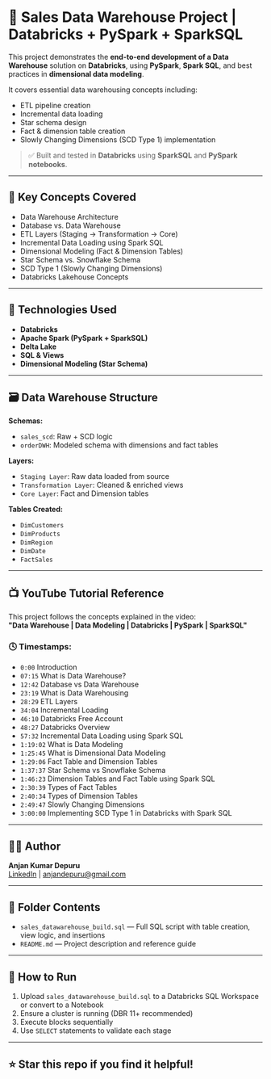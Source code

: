 # 🧠 Sales Data Warehouse Project | Databricks + PySpark + SparkSQL

This project demonstrates the **end-to-end development of a Data Warehouse** solution on **Databricks**, using **PySpark**, **Spark SQL**, and best practices in **dimensional data modeling**.

It covers essential data warehousing concepts including:
- ETL pipeline creation
- Incremental data loading
- Star schema design
- Fact & dimension table creation
- Slowly Changing Dimensions (SCD Type 1) implementation

> ✅ Built and tested in **Databricks** using **SparkSQL** and **PySpark notebooks**.

---

## 📌 Key Concepts Covered

- Data Warehouse Architecture
- Database vs. Data Warehouse
- ETL Layers (Staging → Transformation → Core)
- Incremental Data Loading using Spark SQL
- Dimensional Modeling (Fact & Dimension Tables)
- Star Schema vs. Snowflake Schema
- SCD Type 1 (Slowly Changing Dimensions)
- Databricks Lakehouse Concepts

---

## 🧱 Technologies Used

- **Databricks**
- **Apache Spark (PySpark + SparkSQL)**
- **Delta Lake**
- **SQL & Views**
- **Dimensional Modeling (Star Schema)**

---

## 🗃️ Data Warehouse Structure

**Schemas:**
- `sales_scd`: Raw + SCD logic
- `orderDWH`: Modeled schema with dimensions and fact tables

**Layers:**
- `Staging Layer`: Raw data loaded from source
- `Transformation Layer`: Cleaned & enriched views
- `Core Layer`: Fact and Dimension tables

**Tables Created:**
- `DimCustomers`
- `DimProducts`
- `DimRegion`
- `DimDate`
- `FactSales`

---

## 📺 YouTube Tutorial Reference

This project follows the concepts explained in the video:  
**"Data Warehouse | Data Modeling | Databricks | PySpark | SparkSQL"**

### 🕓 Timestamps:

- `0:00` Introduction  
- `07:15` What is Data Warehouse?  
- `12:42` Database vs Data Warehouse  
- `23:19` What is Data Warehousing  
- `28:29` ETL Layers  
- `34:04` Incremental Loading  
- `46:10` Databricks Free Account  
- `48:27` Databricks Overview  
- `57:32` Incremental Data Loading using Spark SQL  
- `1:19:02` What is Data Modeling  
- `1:25:45` What is Dimensional Data Modeling  
- `1:29:06` Fact Table and Dimension Tables  
- `1:37:37` Star Schema vs Snowflake Schema  
- `1:46:23` Dimension Tables and Fact Table using Spark SQL  
- `2:30:39` Types of Fact Tables  
- `2:40:34` Types of Dimension Tables  
- `2:49:47` Slowly Changing Dimensions  
- `3:00:00` Implementing SCD Type 1 in Databricks with Spark SQL  

---

## 🧑‍💻 Author

**Anjan Kumar Depuru**  
[LinkedIn](https://www.linkedin.com/in/anjan-kumar-depuru/) | [anjandepuru@gmail.com](mailto:anjandepuru@gmail.com)

---

## 📂 Folder Contents

- `sales_datawarehouse_build.sql` — Full SQL script with table creation, view logic, and insertions
- `README.md` — Project description and reference guide

---

## 🔄 How to Run

1. Upload `sales_datawarehouse_build.sql` to a Databricks SQL Workspace or convert to a Notebook
2. Ensure a cluster is running (DBR 11+ recommended)
3. Execute blocks sequentially
4. Use `SELECT` statements to validate each stage

---

## ⭐️ Star this repo if you find it helpful!
